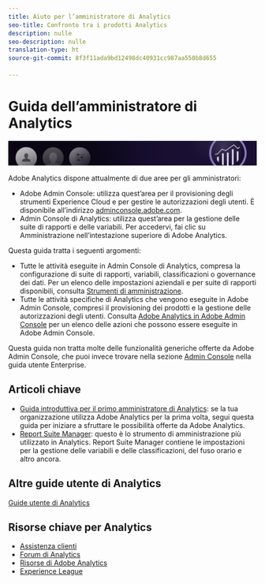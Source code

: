 ```yaml
---
title: Aiuto per l’amministratore di Analytics
seo-title: Confronto tra i prodotti Analytics
description: nulle
seo-description: nulle
translation-type: ht
source-git-commit: 8f3f11ada9bd12498dc40931cc987aa550b8d655

---
```



# Guida dell’amministratore di Analytics

![Banner](../../assets/doc_banner_admin.png)

Adobe Analytics dispone attualmente di due aree per gli amministratori:

* Adobe Admin Console: utilizza quest’area per il provisioning degli strumenti Experience Cloud e per gestire le autorizzazioni degli utenti. È disponibile all’indirizzo [adminconsole.adobe.com](https://adminconsole.adobe.com).
* Admin Console di Analytics: utilizza quest’area per la gestione delle suite di rapporti e delle variabili. Per accedervi, fai clic su Amministrazione nell’intestazione superiore di Adobe Analytics.

Questa guida tratta i seguenti argomenti:

* Tutte le attività eseguite in Admin Console di Analytics, compresa la configurazione di suite di rapporti, variabili, classificazioni o governance dei dati. Per un elenco delle impostazioni aziendali e per suite di rapporti disponibili, consulta [Strumenti di amministrazione](admin/c-admin-tools.md).
* Tutte le attività specifiche di Analytics che vengono eseguite in Adobe Admin Console, compresi il provisioning dei prodotti e la gestione delle autorizzazioni degli utenti. Consulta [Adobe Analytics in Adobe Admin Console](admin-console/home.md) per un elenco delle azioni che possono essere eseguite in Adobe Admin Console.

Questa guida non tratta molte delle funzionalità generiche offerte da Adobe Admin Console, che puoi invece trovare nella sezione [Admin Console](https://helpx.adobe.com/it/enterprise/using/admin-console.html) nella guida utente Enterprise.

## Articoli chiave

* [Guida introduttiva per il primo amministratore di Analytics](admin-console/first-admin-guide.md): se la tua organizzazione utilizza Adobe Analytics per la prima volta, segui questa guida per iniziare a sfruttare le possibilità offerte da Adobe Analytics.
* [Report Suite Manager](c-manage-report-suites/report-suites-admin.md): questo è lo strumento di amministrazione più utilizzato in Analytics. Report Suite Manager contiene le impostazioni per la gestione delle variabili e delle classificazioni, del fuso orario e altro ancora.

## Altre guide utente di Analytics

[Guide utente di Analytics](/help/landing/home.md)

## Risorse chiave per Analytics

* [Assistenza clienti](https://helpx.adobe.com/it/contact/enterprise-support.ec.html)
* [Forum di Analytics](https://forums.adobe.com/community/experience-cloud/analytics-cloud/analytics)
* [Risorse di Adobe Analytics](https://forums.adobe.com/message/10660755)
* [Experience League](https://experienceleague.adobe.com/?lang=it#recommended/solutions/analytics)
